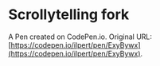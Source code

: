 # Scrollytelling fork

A Pen created on CodePen.io. Original URL: [https://codepen.io/ilpert/pen/ExyBywx](https://codepen.io/ilpert/pen/ExyBywx).

